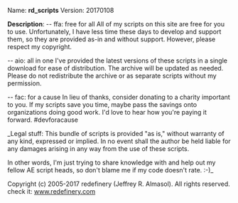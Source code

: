 Name: **rd_scripts**
Version: 20170108

**Description**:
--  ffa: free for all
    All of my scripts on this site are free for you to use. Unfortunately, 
    I have less time these days to develop and support them, so they are 
    provided as-in and without support. However, please respect my copyright.

--  aio: all in one
    I've provided the latest versions of these scripts in a single download
    for ease of distribution. The archive will be updated as needed. Please
    do not redistribute the archive or as separate scripts without my
    permission.

--  fac: for a cause
    In lieu of thanks, consider donating to a charity important to you. If
    my scripts save you time, maybe pass the savings onto organizations
    doing good work. I'd love to hear how you're paying it forward.
    #devforacause


_Legal stuff:
This bundle of scripts is provided "as is," without warranty of any kind, 
expressed or implied. In no event shall the author be held liable for any
damages arising in any way from the use of these scripts.

In other words, I'm just trying to share knowledge with and help out my
fellow AE script heads, so don't blame me if my code doesn't rate. :-)_

Copyright (c) 2005-2017 redefinery (Jeffrey R. Almasol). All rights reserved.
check it: www.redefinery.com

